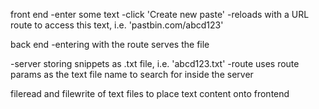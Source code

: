 front end
  -enter some text
  -click 'Create new paste'
  -reloads with a URL route to access this text, i.e. 'pastbin.com/abcd123'

back end
  -entering with the route serves the file

-server storing snippets as .txt file, i.e. 'abcd123.txt'
-route uses route params as the text file name to search for inside the server

fileread and filewrite of text files to place text content onto frontend